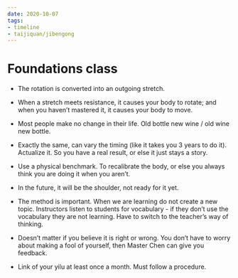 ```yaml
---
date: 2020-10-07
tags:
- timeline
- taijiquan/jibengong
---
```


# Foundations class

* The rotation is converted into an outgoing stretch.

* When a stretch meets resistance, it causes your body to rotate; and when you haven’t mastered it, it causes your body to move.

* Most people make no change in their life.  Old bottle new wine / old wine new bottle.

* Exactly the same, can vary the timing (like it takes you 3 years to do it).  Actualize it.  So you have a real result, or else it just stays a story.

* Use a physical benchmark.  To recalibrate the body, or else you always think you are doing it when you aren’t.

* In the future, it will be the shoulder, not ready for it yet.

* The method is important.  When we are learning do not create a new topic.  Instructors listen to students for vocabulary - if they don’t use the vocabulary they are not learning.  Have to switch to the teacher’s way of thinking.

* Doesn’t matter if you believe it is right or wrong.  You don’t have to worry about making a fool of yourself, then Master Chen can give you feedback.

* Link of your yilu at least once a month.  Must follow a procedure.
